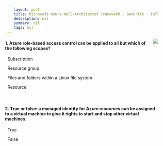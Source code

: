```yaml
---
    layout: post
    title: Microsoft Azure Well-Architected Framework - Security - Infrastructure protection
    description: nil
    summary: nil
    tags: nil
---
```



 <a target="_blank" href="https://docs.microsoft.com/en-us/learn/modules/azure-well-architected-security/4-infrastructure-protection/"><i class="fas fa-external-link-alt"></i> </a>
 <img align="right" src="https://docs.microsoft.com/en-us/learn/achievements/azure-well-architected-security.svg">
####  1. Azure role-based access control can be applied to all but which of the following scopes?


<i class='far fa-square'></i> &nbsp;&nbsp;Subscription

<i class='far fa-square'></i> &nbsp;&nbsp;Resource group

<i class='fas fa-check-square' style='color: Dodgerblue;'></i> &nbsp;&nbsp;Files and folders within a Linux file system

<i class='far fa-square'></i> &nbsp;&nbsp;Resource
<br />
<br />
<br />

####  2. True or false: a managed identity for Azure resources can be assigned to a virtual machine to give it rights to start and stop other virtual machines.


<i class='fas fa-check-square' style='color: Dodgerblue;'></i> &nbsp;&nbsp;True

<i class='far fa-square'></i> &nbsp;&nbsp;False
<br />
<br />
<br />
